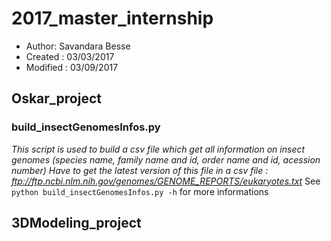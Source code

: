 # 2017_master_internship

* Author: Savandara Besse
* Created : 03/03/2017
* Modified : 03/09/2017

## Oskar_project

### build_insectGenomesInfos.py
*This script is used to build a csv file which get all information 
on insect genomes (species name, family name and id, order name and id, acession number)
Have to get the latest version of this file in a csv file : ftp://ftp.ncbi.nlm.nih.gov/genomes/GENOME_REPORTS/eukaryotes.txt*
See ```python build_insectGenomesInfos.py -h``` for more informations


## 3DModeling_project

